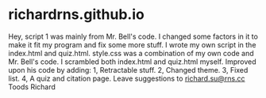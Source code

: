 # richardrns.github.io
Hey,
script 1 was mainly from Mr. Bell's code. I changed some factors in it to make it fit my program and fix some more stuff.
I wrote my own script in the index.html and quiz.html.
style.css was a combination of my own code and Mr. Bell's code.
I scrambled both index.html and quiz.html myself. Improved upon his code by adding:
1, Retractable stuff.
2, Changed theme.
3, Fixed list.
4, A quiz and citation page.
Leave suggestions to richard.su@rns.cc
Toods
Richard
